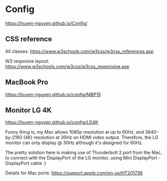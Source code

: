 # Config

https://huyen-nguyen.github.io/Config/

## CSS reference
All classes: https://www.w3schools.com/w3css/w3css_references.asp

W3 resposive layout: https://www.w3schools.com/w3css/w3css_responsive.asp

## MacBook Pro
https://huyen-nguyen.github.io/config/MBP15

## Monitor LG 4K
https://huyen-nguyen.github.io/config/LG4K

Funny thing is, my Mac allows 1080p resolution at up to 60Hz, and 3840-by-2160 (4K) resolution at 30Hz on HDMI video
output. Therefore, the LG monitor can only display @ 30Hz although it's designed for 60Hz.

The pretty solution here is making use of Thunderbolt 2 port from the Mac, to connect with the DisplayPort of the LG
monitor, using Mini DisplayPort - DisplayPort cable :)

Details for Mac ports: https://support.apple.com/en-us/HT201736
